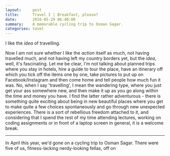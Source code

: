 ```yaml
---
layout:     post
title:      Travel I | Breakfast, please?
date:       2016-05-29 06:40:00
summary:    A memorable cycling trip to Osman Sagar.
categories: tavel
---
```


I like the _idea_ of travelling. 

Now I am not sure whether I like the _action_ itself as much, not having travelled much, and not having left my country borders yet, but the _idea_, well, it's fascinating. Let me be clear, I'm not talking about planned trips where you stay in hotels, hire a guide to tour the place, have an itinerary off which you tick off the items one by one, take pictures to put up on Facebook/Instagram and then come home and tell people how much fun it was. No, when I say 'travelling', I mean the wandering type, where you just get your ass somewhere new, and then make it up as you go along within the time and money you have. I find the latter rather adventurous - there is something quite exciting about being in new beautiful places where you get to make quite a few choices spontaneously and go through new unexpected experiences. There is a sort of rebellious freedom attached to it, and considering that I spend the rest of my time attending lectures, working on coding assignments or in front of a laptop screen in general, it is a welcome break.

***

In April this year, we'd gone on a cycling trip to Osman Sagar. There were five of us, fitness-lacking nerdy-looking fellas, off on 


